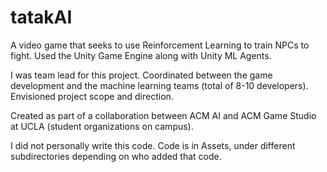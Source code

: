 # tatakAI

A video game that seeks to use  Reinforcement Learning to train NPCs to fight. Used the Unity Game Engine
along with Unity ML Agents.

I was team lead for this project. Coordinated between the game development and the machine learning
teams (total of 8-10 developers). Envisioned project scope and direction.

Created as part of a collaboration between ACM AI and ACM Game Studio at UCLA (student organizations on campus).

I did not personally write this code. Code is in Assets, under different subdirectories depending on 
who added that code. 
